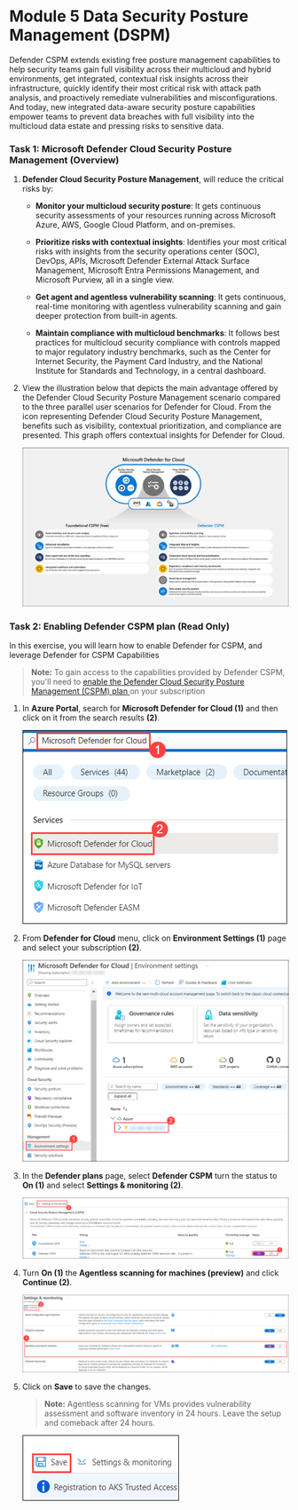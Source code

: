 # Module 5 Data Security Posture Management (DSPM)

Defender CSPM extends existing free posture management capabilities to help security teams gain full visibility across their multicloud and hybrid environments, get integrated, contextual risk insights across their infrastructure, quickly identify their most critical risk with attack path analysis, and proactively remediate vulnerabilities and misconfigurations. And today, new integrated data-aware security posture capabilities empower teams to prevent data breaches with full visibility into the multicloud data estate and pressing risks to sensitive data.

### Task 1: Microsoft Defender Cloud Security Posture Management (Overview)

1. **Defender Cloud Security Posture Management**, will reduce the critical risks by:

     - **Monitor your multicloud security posture**: It gets continuous security assessments of your resources running across Microsoft Azure, AWS, Google Cloud Platform, and on-premises.
     
     - **Prioritize risks with contextual insights**: Identifies your most critical risks with insights from the security operations center (SOC), DevOps, APIs, Microsoft Defender External Attack Surface Management, Microsoft Entra Permissions Management, and Microsoft Purview, all in a single view.
     
     - **Get agent and agentless vulnerability scanning**: It gets continuous, real-time monitoring with agentless vulnerability scanning and gain deeper protection from built-in agents.
     
     - **Maintain compliance with multicloud benchmarks**: It follows best practices for multicloud security compliance with controls mapped to major regulatory industry benchmarks, such as the Center for Internet Security, the Payment Card Industry, and the National Institute for Standards and Technology, in a central dashboard. 

2. View the illustration below that depicts the main advantage offered by the Defender Cloud Security Posture Management scenario compared to the three parallel user scenarios for Defender for Cloud. From the icon representing Defender Cloud Security Posture Management, benefits such as visibility, contextual prioritization, and compliance are presented. This graph offers contextual insights for Defender for Cloud.

      ![](../images/m5-img1.png)

### Task 2: Enabling Defender CSPM plan (Read Only)

In this exercise, you will learn how to enable Defender for CSPM, and leverage Defender for CSPM Capabilities

   >**Note:** To gain access to the capabilities provided by Defender CSPM, you'll need to <a href="https://learn.microsoft.com/en-us/azure/defender-for-cloud/enable-enhanced-security">enable the Defender Cloud Security Posture Management (CSPM) plan </a> on your subscription

1. In **Azure Portal**, search for **Microsoft Defender for Cloud (1)** and then click on it from the search results **(2)**. 

      ![](../images/m1-img1.png)

2. From **Defender for Cloud** menu, click on **Environment Settings (1)** page and select your subscription **(2)**.

      ![](../images/m1-img2.png)

3. In the **Defender plans** page, select **Defender CSPM** turn the status to **On (1)** and select **Settings & monitoring (2)**.

      ![](../images/m1-img3.png)

4. Turn **On (1)** the **Agentless scanning for machines (preview)** and click **Continue (2)**.

      ![](../images/m1-img4.png)

5. Click on **Save** to save the changes. 

   >**Note:** Agentless scanning for VMs provides vulnerability assessment and software inventory in 24 hours. Leave the setup and comeback after 24 hours.

      ![](../images/m1-img5.png)
